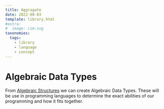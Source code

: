 ```yaml
---
title: Aggragate
date: 2022-08-03
template: library.html
#extra:
#  image: cim.svg
taxonomies:
  tags:
    - library
    - language
    - concept
---
```

# Algebraic Data Types

From [Algebraic Structures](/library/algebraic-structures) we can create Algebraic Data Types. These will be use in programming languages to determine the exact abilities of our programming and how it fits together.